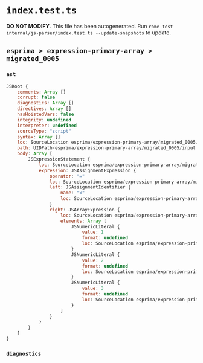 # `index.test.ts`

**DO NOT MODIFY**. This file has been autogenerated. Run `rome test internal/js-parser/index.test.ts --update-snapshots` to update.

## `esprima > expression-primary-array > migrated_0005`

### `ast`

```javascript
JSRoot {
	comments: Array []
	corrupt: false
	diagnostics: Array []
	directives: Array []
	hasHoistedVars: false
	integrity: undefined
	interpreter: undefined
	sourceType: "script"
	syntax: Array []
	loc: SourceLocation esprima/expression-primary-array/migrated_0005/input.js 1:0-1:16
	path: UIDPath<esprima/expression-primary-array/migrated_0005/input.js>
	body: Array [
		JSExpressionStatement {
			loc: SourceLocation esprima/expression-primary-array/migrated_0005/input.js 1:0-1:16
			expression: JSAssignmentExpression {
				operator: "="
				loc: SourceLocation esprima/expression-primary-array/migrated_0005/input.js 1:0-1:16
				left: JSAssignmentIdentifier {
					name: "x"
					loc: SourceLocation esprima/expression-primary-array/migrated_0005/input.js 1:0-1:1 (x)
				}
				right: JSArrayExpression {
					loc: SourceLocation esprima/expression-primary-array/migrated_0005/input.js 1:4-1:16
					elements: Array [
						JSNumericLiteral {
							value: 1
							format: undefined
							loc: SourceLocation esprima/expression-primary-array/migrated_0005/input.js 1:6-1:7
						}
						JSNumericLiteral {
							value: 2
							format: undefined
							loc: SourceLocation esprima/expression-primary-array/migrated_0005/input.js 1:9-1:10
						}
						JSNumericLiteral {
							value: 3
							format: undefined
							loc: SourceLocation esprima/expression-primary-array/migrated_0005/input.js 1:12-1:13
						}
					]
				}
			}
		}
	]
}
```

### `diagnostics`

```

```
